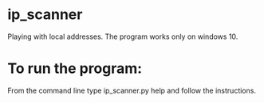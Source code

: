 # ip_scanner
Playing with local addresses.
The program works only on windows 10.

# To run the program:
From the command line type ip_scanner.py help and follow the instructions.
